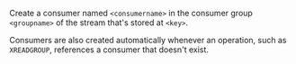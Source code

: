 Create a consumer named `<consumername>` in the consumer group `<groupname>` of the stream that's stored at `<key>`.

Consumers are also created automatically whenever an operation, such as `XREADGROUP`, references a consumer that doesn't exist.


